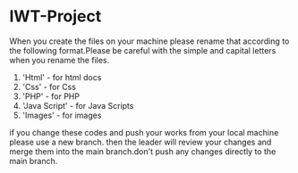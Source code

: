 # IWT-Project

When you create the files on your machine please rename that according to the following format.Please be careful with the simple and capital letters when you rename the files.

1) 'Html' - for html docs
2) 'Css' - for Css 
3) 'PHP' - for PHP 
4) 'Java Script' - for Java Scripts
5) 'Images' - for images

if you change these codes and push your works from your local machine please use a new branch. then the leader will review your changes and merge them into the main branch.don't push any changes directly to the main branch.
